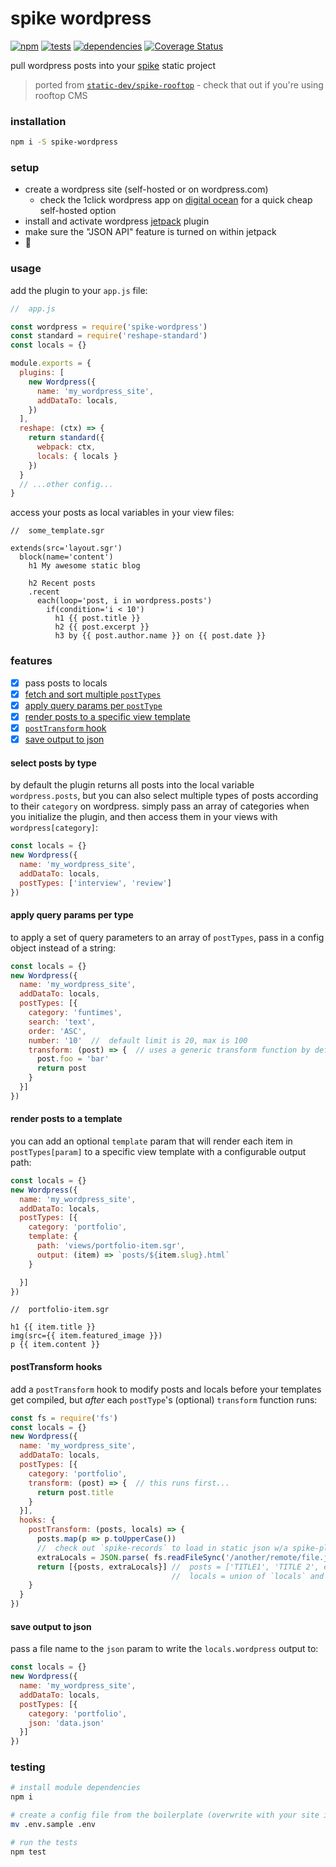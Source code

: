 spike wordpress
================

[![npm](https://img.shields.io/npm/v/spike-wordpress.svg?style=flat)](https://www.npmjs.com/package/spike-wordpress) [![tests](https://img.shields.io/travis/wkentdag/spike-wordpress/master.svg?style=flat)](https://travis-ci.org/wkentdag/spike-wordpress) [![dependencies](https://david-dm.org/wkentdag/spike-wordpress.svg)](https://david-dm.org/wkentdag/pow) [![Coverage Status](https://img.shields.io/coveralls/wkentdag/spike-wordpress.svg?style=flat)](https://coveralls.io/r/wkentdag/spike-wordpress?branch=master)

pull wordpress posts into your [spike](https://www.spike.cf/) static project

> ported from [`static-dev/spike-rooftop`](https://github.com/static-dev/spike-rooftop) - check that out if you're using rooftop CMS

### installation
```sh
npm i -S spike-wordpress
```

### setup

- create a wordpress site (self-hosted or on wordpress.com)
  - check the 1click wordpress app on [digital ocean](https://m.do.co/c/6e3837272e2f) for a quick cheap self-hosted option
- install and activate wordpress [jetpack](https://wordpress.org/plugins/jetpack/) plugin
- make sure the "JSON API" feature is turned on within jetpack
- :beers:

### usage
add the plugin to your `app.js` file:

```js
//  app.js

const wordpress = require('spike-wordpress')
const standard = require('reshape-standard')
const locals = {}

module.exports = {
  plugins: [
    new Wordpress({
      name: 'my_wordpress_site',
      addDataTo: locals,
    })
  ],
  reshape: (ctx) => {
    return standard({
      webpack: ctx,
      locals: { locals }
    })
  }
  // ...other config...
}
```

access your posts as local variables in your view files:

```jade
//  some_template.sgr

extends(src='layout.sgr')
  block(name='content')
    h1 My awesome static blog

    h2 Recent posts
    .recent
      each(loop='post, i in wordpress.posts')
        if(condition='i < 10')
          h1 {{ post.title }}
          h2 {{ post.excerpt }}
          h3 by {{ post.author.name }} on {{ post.date }}
```

### features


- [x] pass posts to locals
- [x] [fetch and sort multiple `postTypes`](#select-posts-by-type)
- [x] [apply query params per `postType`](#apply-query-params-per-postType)
- [x] [render posts to a specific view template](#render-posts-to-a-template)
- [x] [`postTransform` hook](#posttransform-hooks)
- [x] [save output to json](#save-output-to-json)

#### select posts by type

by default the plugin returns all posts into the local variable `wordpress.posts`,
but you can also select multiple types of posts according to their `category` on wordpress.
simply pass an array of categories when you initialize the plugin, and then
access them in your views with `wordpress[category]`:

```js
const locals = {}
new Wordpress({
  name: 'my_wordpress_site',
  addDataTo: locals,
  postTypes: ['interview', 'review']
})

```

#### apply query params per type

to apply a set of query parameters to an array of `postTypes`, pass in a config object instead of a string:

```js
const locals = {}
new Wordpress({
  name: 'my_wordpress_site',
  addDataTo: locals,
  postTypes: [{
    category: 'funtimes',
    search: 'text',
    order: 'ASC',
    number: '10'  //  default limit is 20, max is 100
    transform: (post) => {  // uses a generic transform function by default. also pass `false` to get the raw result
      post.foo = 'bar'
      return post
    }
  }]
})

```

#### render posts to a template

you can add an optional `template` param that will render each item in `postTypes[param]`
to a specific view template with a configurable output path:

```js
const locals = {}
new Wordpress({
  name: 'my_wordpress_site',
  addDataTo: locals,
  postTypes: [{
    category: 'portfolio',
    template: {
      path: 'views/portfolio-item.sgr',
      output: (item) => `posts/${item.slug}.html`
    }

  }]
})
```

```jade
//  portfolio-item.sgr

h1 {{ item.title }}
img(src={{ item.featured_image }})
p {{ item.content }}
```

#### postTransform hooks

add a `postTransform` hook to modify posts and locals before
your templates get compiled, but *after* each `postType`'s (optional) `transform` function runs:

```js
const fs = require('fs')
const locals = {}
new Wordpress({
  name: 'my_wordpress_site',
  addDataTo: locals,
  postTypes: [{
    category: 'portfolio',
    transform: (post) => {  // this runs first...
      return post.title
    }
  }],
  hooks: {
    postTransform: (posts, locals) => {
      posts.map(p => p.toUpperCase())
      //  check out `spike-records` to load in static json w/a spike-plugin
      extraLocals = JSON.parse( fs.readFileSync('/another/remote/file.json') )
      return [{posts, extraLocals}] //  posts = ['TITLE1', 'TITLE 2', etc]
                                    //  locals = union of `locals` and `extraLocals`
    }
  }
})
```

#### save output to json

pass a file name to the `json` param to write the `locals.wordpress` output to:

```js
const locals = {}
new Wordpress({
  name: 'my_wordpress_site',
  addDataTo: locals,
  postTypes: [{
    category: 'portfolio',
    json: 'data.json'
  }]
})

```

### testing

```sh
# install module dependencies
npm i

# create a config file from the boilerplate (overwrite with your site info)
mv .env.sample .env

# run the tests
npm test
```
